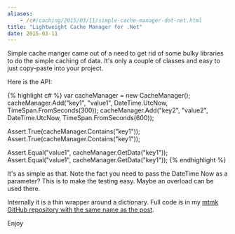```yaml
---
aliases:
    - /c#/caching/2015/03/11/simple-cache-manager-dot-net.html
title: "Lightweight Cache Manager for .Net"
date: 2015-03-11
---
```


Simple cache manger came out of a need to get rid of some bulky libraries to do the simple caching of data. It's only a couple of classes and easy to just copy-paste into your project.

<!--more-->

Here is the API:

{% highlight c# %}
var cacheManager = new CacheManager<string>();
cacheManager.Add("key1", "value1", DateTime.UtcNow, TimeSpan.FromSeconds(300));
cacheManager.Add("key2", "value2", DateTime.UtcNow, TimeSpan.FromSeconds(600));

Assert.True(cacheManager.Contains("key1"));
Assert.True(cacheManager.Contains("key1"));

Assert.Equal("value1", cacheManager.GetData("key1"));
Assert.Equal("value1", cacheManager.GetData("key1"));
{% endhighlight %} 

It's as simple as that. Note the fact you need to pass the DateTime Now as a parameter? This is to make the testing easy. Maybe an overload can be used there.

Internally it is a thin wrapper around a dictionary. Full code is in my [mtmk GitHub repository with the same name as the post](https://github.com/mtmk/simple-cache-manager).

Enjoy